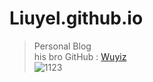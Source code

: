 # Liuyel.github.io
> Personal Blog  
> his bro GitHub : [Wuyiz](https://github.com/Wuyiz)  
> ![1123](https://ss2.bdstatic.com/70cFvnSh_Q1YnxGkpoWK1HF6hhy/it/u=1386107766,3686719590&fm=26&gp=0.jpg)
